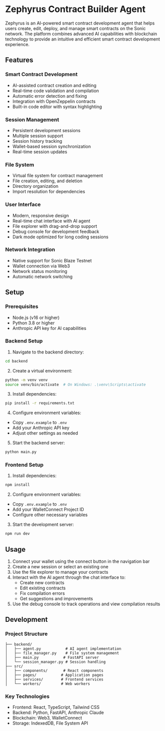 # Zephyrus Contract Builder Agent

Zephyrus is an AI-powered smart contract development agent that helps users create, edit, deploy, and manage smart contracts on the Sonic network. The platform combines advanced AI capabilities with blockchain technology to provide an intuitive and efficient smart contract development experience.

## Features

### Smart Contract Development
- AI-assisted contract creation and editing
- Real-time code validation and compilation
- Automatic error detection and fixing
- Integration with OpenZeppelin contracts
- Built-in code editor with syntax highlighting

### Session Management
- Persistent development sessions
- Multiple session support
- Session history tracking
- Wallet-based session synchronization
- Real-time session updates

### File System
- Virtual file system for contract management
- File creation, editing, and deletion
- Directory organization
- Import resolution for dependencies

### User Interface
- Modern, responsive design
- Real-time chat interface with AI agent
- File explorer with drag-and-drop support
- Debug console for development feedback
- Dark mode optimized for long coding sessions

### Network Integration
- Native support for Sonic Blaze Testnet
- Wallet connection via Web3
- Network status monitoring
- Automatic network switching

## Setup

### Prerequisites
- Node.js (v16 or higher)
- Python 3.8 or higher
- Anthropic API key for AI capabilities

### Backend Setup
1. Navigate to the backend directory:
```bash
cd backend
```

2. Create a virtual environment:
```bash
python -m venv venv
source venv/bin/activate  # On Windows: .\venv\Scripts\activate
```

3. Install dependencies:
```bash
pip install -r requirements.txt
```

4. Configure environment variables:
- Copy `.env.example` to `.env`
- Add your Anthropic API key
- Adjust other settings as needed

5. Start the backend server:
```bash
python main.py
```

### Frontend Setup
1. Install dependencies:
```bash
npm install
```

2. Configure environment variables:
- Copy `.env.example` to `.env`
- Add your WalletConnect Project ID
- Configure other necessary variables

3. Start the development server:
```bash
npm run dev
```

## Usage

1. Connect your wallet using the connect button in the navigation bar
2. Create a new session or select an existing one
3. Use the file explorer to manage your contracts
4. Interact with the AI agent through the chat interface to:
   - Create new contracts
   - Edit existing contracts
   - Fix compilation errors
   - Get suggestions and improvements
5. Use the debug console to track operations and view compilation results

## Development

### Project Structure
```
├── backend/
│   ├── agent.py           # AI agent implementation
│   ├── file_manager.py    # File system management
│   ├── main.py           # FastAPI server
│   └── session_manager.py # Session handling
├── src/
│   ├── components/       # React components
│   ├── pages/           # Application pages
│   ├── services/        # Frontend services
│   └── workers/         # Web workers
```

### Key Technologies
- Frontend: React, TypeScript, Tailwind CSS
- Backend: Python, FastAPI, Anthropic Claude
- Blockchain: Web3, WalletConnect
- Storage: IndexedDB, File System API

